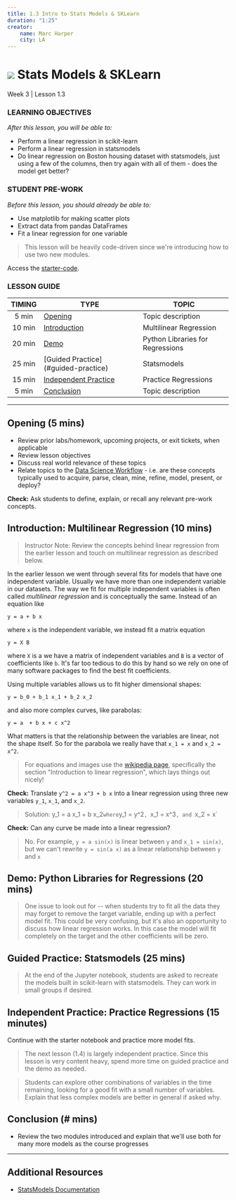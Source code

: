 ```yaml
---
title: 1.3 Intro to Stats Models & SKLearn
duration: "1:25"
creator:
    name: Marc Harper
    city: LA
---
```


# ![](https://ga-dash.s3.amazonaws.com/production/assets/logo-9f88ae6c9c3871690e33280fcf557f33.png) Stats Models & SKLearn
Week 3 | Lesson 1.3

### LEARNING OBJECTIVES
*After this lesson, you will be able to:*
- Perform a linear regression in scikit-learn
- Perform a linear regression in statsmodels
- Do linear regression on Boston housing dataset with statsmodels, just using a few of the columns, then try again with all of them - does the model get better?


### STUDENT PRE-WORK
*Before this lesson, you should already be able to:*
- Use matplotlib for making scatter plots
- Extract data from pandas DataFrames
- Fit a linear regression for one variable


> This lesson will be heavily code-driven since we're introducing how to use
two new modules.

Access the [starter-code](https://github.com/ga-students/DSI-DC-2/blob/master/curriculum/Week-03/3.03-linear-regression-sklearn-statsmodels/starter-code.ipynb).

### LESSON GUIDE
| TIMING  | TYPE  | TOPIC  |
|:-:|---|---|
| 5 min  | [Opening](#opening)  | Topic description  |
| 10 min  | [Introduction](#introduction)   | Multilinear Regression |
| 20 min  | [Demo](#demo)  | Python Libraries for Regressions  |
| 25 min  | [Guided Practice](#guided-practice<a name="opening"></a>)  | Statsmodels  |
| 15 min  | [Independent Practice](#ind-practice)  | Practice Regressions |
| 5 min  | [Conclusion](#conclusion)  | Topic description  |

---

<a name="opening"></a>
## Opening (5 mins)
- Review prior labs/homework, upcoming projects, or exit tickets, when applicable
- Review lesson objectives
- Discuss real world relevance of these topics
- Relate topics to the [Data Science Workflow](https://drive.google.com/file/d/0Bx2SHQGVqWasOGY4dE95OFVvZjQ/view?usp=sharing) - i.e. are these concepts typically used to acquire, parse, clean, mine, refine, model, present, or deploy?

**Check:** Ask students to define, explain, or recall any relevant pre-work concepts.

<a name="introduction"></a>
## Introduction: Multilinear Regression (10 mins)

> Instructor Note: Review the concepts behind linear regression from the earlier lesson and touch on multilinear regression as described below.

In the earlier lesson we went through several fits for models that have one
independent variable. Usually we have more than one independent variable in
our datasets. The way we fit for multiple independent variables is often called
_multilinear regression_ and is conceptually the same. Instead of an equation like

```
y = a + b x
```

where `x` is the independent variable, we instead fit a matrix equation

```
y = X B
```

where `X` is a we have a matrix of independent variables and `B` is a vector
of coefficients like `b`. It's far too tedious to do this by hand so we rely on
one of many software packages to find the best fit coefficients.

Using multiple variables allows us to fit higher dimensional shapes:

```
y = b_0 + b_1 x_1 + b_2 x_2
```

and also more complex curves, like parabolas:

```
y = a  + b x + c x^2
```

What matters is that the relationship between the variables are linear, not the
shape itself. So for the parabola we really have that `x_1 = x` and `x_2 = x^2`.

> For equations and images use the [wikipedia page](https://en.wikipedia.org/wiki/Linear_regression), specifically the section "Introduction to linear regression", which lays things out nicely!

**Check:** Translate `y^2 = a x^3 + b x` into a linear regression using three new variables `y_1`, `x_1`, and `x_2`.

> Solution: y_1 = a x_1 + b x_2` where `y_1 = y^2`, `x_1 = x^3`, and `x_2 = x`

**Check:** Can any curve be made into a linear regression?

> No. For example, `y = a sin(x)` is linear between `y` and `x_1 = sin(x)`, but
we can't rewrite `y = sin(a x)` as a linear relationship between `y` and `x`

<a name="demo"></a>
## Demo: Python Libraries for Regressions (20 mins)

> One issue to look out for -- when students try to fit all the data they may
forget to remove the target variable, ending up with a perfect model fit. This
could be very confusing, but it's also an opportunity to discuss how linear
regression works. In this case the model will fit completely on the target
and the other coefficients will be zero.

<a name="guided-practice"></a>
## Guided Practice: Statsmodels (25 mins)


> At the end of the Jupyter notebook, students are asked to recreate the models
built in scikit-learn with statsmodels. They can work in small groups if
desired.

<a name="ind-practice"></a>
## Independent Practice: Practice Regressions (15 minutes)

Continue with the starter notebook and practice more model fits.

> The next lesson (1.4) is largely independent practice. Since this lesson is
very content heavy, spend more time on guided practice and the demo as needed.

> Students can explore other combinations of variables in the time remaining, looking for a good fit with a small number of variables. Explain that less complex models are better in general if asked why.


<a name="conclusion"></a>
## Conclusion (# mins)
- Review the two modules introduced and explain that we'll use both for many more
models as the course progresses

***

## Additional Resources

- [StatsModels Documentation](http://statsmodels.sourceforge.net)
